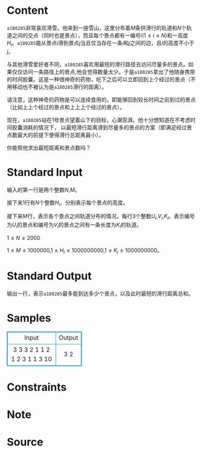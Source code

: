 
# Content

`a180285`非常喜欢滑雪。他来到一座雪山，这里分布着$M$条供滑行的轨道和$N$个轨道之间的交点（同时也是景点），而且每个景点都有一编号$i$($1\leq i\leq N$)和一高度$H_i$。`a180285`能从景点$i$滑到景点$j$当且仅当存在一条$i$和$j$之间的边，且$i$的高度不小于$j$。

与其他滑雪爱好者不同，`a180285`喜欢用最短的滑行路径去访问尽量多的景点。如果仅仅访问一条路径上的景点,他会觉得数量太少。于是`a180285`拿出了他随身携带的时间胶囊。这是一种很神奇的药物，吃下之后可以立即回到上个经过的景点（不用移动也不被认为是`a180285`滑行的距离）。

请注意，这种神奇的药物是可以连续食用的，即能够回到较长时间之前到过的景点（比如上上个经过的景点和上上上个经过的景点）。

现在，`a180285`站在$1$号景点望着山下的目标，心潮澎湃。他十分想知道在不考虑时间胶囊消耗的情况下， 以最短滑行距离滑到尽量多的景点的方案（即满足经过景点数最大的前提下使得滑行总距离最小）。

你能帮他求出最短距离和景点数吗？

# Standard Input

输入的第一行是两个整数$N$,$M$。

接下来$1$行有$N$个整数$H_i$，分别表示每个景点的高度。

接下来$M$行，表示各个景点之间轨道分布的情况。每行$3$个整数$U_i$,$V_i$,$K_i$。表示编号为$U_i$的景点和编号为$V_i$的景点之间有一条长度为$K_i$的轨道。

$1\leq N\leq 2000$

$1\leq M\leq 1000000$,$1\leq H_i\leq 1000000000$,$1\leq K_i\leq 1000000000$。

# Standard Output

输出一行，表示`a180285`最多能到达多少个景点，以及此时最短的滑行距离总和。

# Samples

<style>
        table,table tr th, table tr td { border:1px solid #0094ff; }
        table { width: 200px; min-height: 25px; line-height: 25px; text-align: center; border-collapse: collapse;}   
    </style>
<table>
	<tr>
		<td>Input</td>
		<td>Output</td>
	</tr>
<tr><td>3 3
3 2 1
1 2 1
2 3 1
1 3 10</td><td>3 2</td></tr></table>


# Constraints



# Note



# Source


